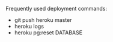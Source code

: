 Frequently used deployment commands:

- git push heroku master
- heroku logs
- heroku pg:reset DATABASE
